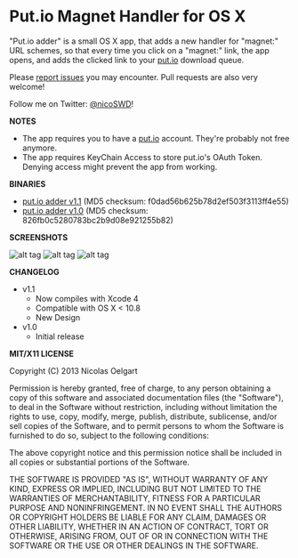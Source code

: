 Put.io Magnet Handler for OS X
==============================

"Put.io adder" is a small OS X app, that adds a new handler for "magnet:" URL schemes, so that every time you click
on a "magnet:" link, the app opens, and adds the clicked link to your [put.io](http://put.io/) download queue.

Please [report issues](https://github.com/nicoSWD/put.io-adder/issues) you may encounter. Pull requests are also very welcome!

Follow me on Twitter: [@nicoSWD](https://twitter.com/nicoSWD)!

**NOTES**
- The app requires you to have a [put.io](http://put.io/) account. They're probably not free anymore.
- The app requires KeyChain Access to store put.io's OAuth Token. Denying access might prevent the app from working.

**BINARIES**
- [put.io adder v1.1](http://cl.ly/Q4uX) (MD5 checksum: f0dad56b625b78d2ef503f3113ff4e55)
- [put.io adder v1.0](http://cl.ly/Q4r2) (MD5 checksum: 826fb0c5280783bc2b9d08e921255b82)

**SCREENSHOTS**

![alt tag](http://f.cl.ly/items/0e1U0y0Y0h062w1X3p41/Screen%20Shot%202013-07-05%20at%203.03.58%20PM.png)
![alt tag](http://f.cl.ly/items/0T450c201d1d182B1l2Z/Screen%20Shot%202013-07-05%20at%203.05.54%20PM.png)
![alt tag](http://f.cl.ly/items/3o3E1f3D0j1G0U2F403U/Screen%20Shot%202013-07-05%20at%203.06.18%20PM.png)

**CHANGELOG**
- v1.1
  - Now compiles with Xcode 4
  - Compatible with OS X < 10.8
  - New Design
- v1.0
  - Initial release

**MIT/X11 LICENSE**

Copyright (C) 2013 Nicolas Oelgart

Permission is hereby granted, free of charge, to any person obtaining a copy of this software and associated documentation files (the "Software"), to deal in the Software without restriction, including without limitation the rights to use, copy, modify, merge, publish, distribute, sublicense, and/or sell copies of the Software, and to permit persons to whom the Software is furnished to do so, subject to the following conditions:

The above copyright notice and this permission notice shall be included in all copies or substantial portions of the Software.

THE SOFTWARE IS PROVIDED "AS IS", WITHOUT WARRANTY OF ANY KIND, EXPRESS OR IMPLIED, INCLUDING BUT NOT LIMITED TO THE WARRANTIES OF MERCHANTABILITY, FITNESS FOR A PARTICULAR PURPOSE AND NONINFRINGEMENT. IN NO EVENT SHALL THE AUTHORS OR COPYRIGHT HOLDERS BE LIABLE FOR ANY CLAIM, DAMAGES OR OTHER LIABILITY, WHETHER IN AN ACTION OF CONTRACT, TORT OR OTHERWISE, ARISING FROM, OUT OF OR IN CONNECTION WITH THE SOFTWARE OR THE USE OR OTHER DEALINGS IN THE SOFTWARE.
